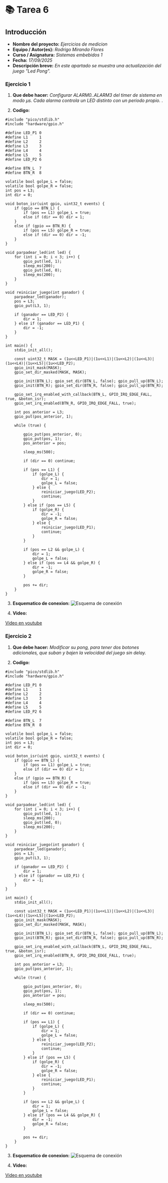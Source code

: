# 📚 **Tarea 6**

## **Introducción**

- **Nombre del proyecto:** _Ejercicios de medicion_  
- **Equipo / Autor(es):** _Rodrigo Miranda Flores_  
- **Curso / Asignatura:** _Sistemas embebidos 1_  
- **Fecha:** _17/09/2025_  
- **Descripción breve:** _En este apartado se muestra una actualización del juego "Led Pong"._

### **Ejercicio 1**

1) **Que debe hacer:**
_Configurar ALARM0..ALARM3 del timer de sistema en modo µs. Cada alarma controla un LED distinto con un periodo propio. ._

2) **Codigo:**
```
#include "pico/stdlib.h"
#include "hardware/gpio.h"
 
#define LED_P1 0
#define L1     1
#define L2     2
#define L3     3
#define L4     4
#define L5     5
#define LED_P2 6
 
#define BTN_L  7
#define BTN_R  8
 
volatile bool golpe_L = false;
volatile bool golpe_R = false;
int pos = L3;
int dir = 0;
 
void boton_isr(uint gpio, uint32_t events) {
    if (gpio == BTN_L) {
        if (pos == L1) golpe_L = true;
        else if (dir == 0) dir = 1;
    }
    else if (gpio == BTN_R) {
        if (pos == L5) golpe_R = true;
        else if (dir == 0) dir = -1;
    }
}
 
void parpadear_led(int led) {
    for (int i = 0; i < 3; i++) {
        gpio_put(led, 1);
        sleep_ms(200);
        gpio_put(led, 0);
        sleep_ms(200);
    }
}
 
void reiniciar_juego(int ganador) {
    parpadear_led(ganador);
    pos = L3;
    gpio_put(L3, 1);
   
    if (ganador == LED_P2) {
        dir = 1;
    } else if (ganador == LED_P1) {
        dir = -1;
    }
}
 
int main() {
    stdio_init_all();
 
    const uint32_t MASK = (1u<<LED_P1)|(1u<<L1)|(1u<<L2)|(1u<<L3)|(1u<<L4)|(1u<<L5)|(1u<<LED_P2);
    gpio_init_mask(MASK);
    gpio_set_dir_masked(MASK, MASK);
 
    gpio_init(BTN_L); gpio_set_dir(BTN_L, false); gpio_pull_up(BTN_L);
    gpio_init(BTN_R); gpio_set_dir(BTN_R, false); gpio_pull_up(BTN_R);
 
    gpio_set_irq_enabled_with_callback(BTN_L, GPIO_IRQ_EDGE_FALL, true, &boton_isr);
    gpio_set_irq_enabled(BTN_R, GPIO_IRQ_EDGE_FALL, true);
 
    int pos_anterior = L3;
    gpio_put(pos_anterior, 1);
 
    while (true) {
 
        gpio_put(pos_anterior, 0);
        gpio_put(pos, 1);
        pos_anterior = pos;
 
        sleep_ms(500);
 
        if (dir == 0) continue;
 
        if (pos == L1) {
            if (golpe_L) {
                dir = 1;
                golpe_L = false;
            } else {
                reiniciar_juego(LED_P2);
                continue;
            }
        } else if (pos == L5) {
            if (golpe_R) {
                dir = -1;
                golpe_R = false;
            } else {
                reiniciar_juego(LED_P1);
                continue;
            }
        }
 
        if (pos == L2 && golpe_L) {
            dir = 1;
            golpe_L = false;
        } else if (pos == L4 && golpe_R) {
            dir = -1;
            golpe_R = false;
        }
 
        pos += dir;
    }
}
```

3) **Esquematico de conexion:**
![Esquema de conexión](T4.png)

4) **Video:**

[Video en youtube](https://youtube.com/shorts/lCiT8hK5L0s)

### **Ejercicio 2**

1) **Que debe hacer:**
_Modificar su pong, para tener dos botones adicionales, que suban y bajen la velocidad del juego sin delay._

2) **Codigo:**
```
#include "pico/stdlib.h"
#include "hardware/gpio.h"
 
#define LED_P1 0
#define L1     1
#define L2     2
#define L3     3
#define L4     4
#define L5     5
#define LED_P2 6
 
#define BTN_L  7
#define BTN_R  8
 
volatile bool golpe_L = false;
volatile bool golpe_R = false;
int pos = L3;
int dir = 0;
 
void boton_isr(uint gpio, uint32_t events) {
    if (gpio == BTN_L) {
        if (pos == L1) golpe_L = true;
        else if (dir == 0) dir = 1;
    }
    else if (gpio == BTN_R) {
        if (pos == L5) golpe_R = true;
        else if (dir == 0) dir = -1;
    }
}
 
void parpadear_led(int led) {
    for (int i = 0; i < 3; i++) {
        gpio_put(led, 1);
        sleep_ms(200);
        gpio_put(led, 0);
        sleep_ms(200);
    }
}
 
void reiniciar_juego(int ganador) {
    parpadear_led(ganador);
    pos = L3;
    gpio_put(L3, 1);
   
    if (ganador == LED_P2) {
        dir = 1;
    } else if (ganador == LED_P1) {
        dir = -1;
    }
}
 
int main() {
    stdio_init_all();
 
    const uint32_t MASK = (1u<<LED_P1)|(1u<<L1)|(1u<<L2)|(1u<<L3)|(1u<<L4)|(1u<<L5)|(1u<<LED_P2);
    gpio_init_mask(MASK);
    gpio_set_dir_masked(MASK, MASK);
 
    gpio_init(BTN_L); gpio_set_dir(BTN_L, false); gpio_pull_up(BTN_L);
    gpio_init(BTN_R); gpio_set_dir(BTN_R, false); gpio_pull_up(BTN_R);
 
    gpio_set_irq_enabled_with_callback(BTN_L, GPIO_IRQ_EDGE_FALL, true, &boton_isr);
    gpio_set_irq_enabled(BTN_R, GPIO_IRQ_EDGE_FALL, true);
 
    int pos_anterior = L3;
    gpio_put(pos_anterior, 1);
 
    while (true) {
 
        gpio_put(pos_anterior, 0);
        gpio_put(pos, 1);
        pos_anterior = pos;
 
        sleep_ms(500);
 
        if (dir == 0) continue;
 
        if (pos == L1) {
            if (golpe_L) {
                dir = 1;
                golpe_L = false;
            } else {
                reiniciar_juego(LED_P2);
                continue;
            }
        } else if (pos == L5) {
            if (golpe_R) {
                dir = -1;
                golpe_R = false;
            } else {
                reiniciar_juego(LED_P1);
                continue;
            }
        }
 
        if (pos == L2 && golpe_L) {
            dir = 1;
            golpe_L = false;
        } else if (pos == L4 && golpe_R) {
            dir = -1;
            golpe_R = false;
        }
 
        pos += dir;
    }
}
```

3) **Esquematico de conexion:**
![Esquema de conexión](T4.png)

4) **Video:**

[Video en youtube](https://youtube.com/shorts/lCiT8hK5L0s)